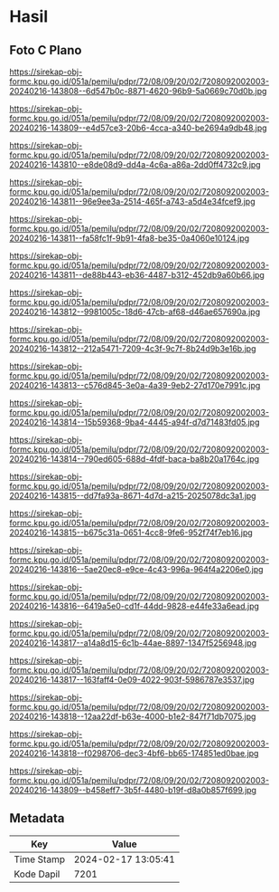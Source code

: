 # Hasil

## Foto C Plano

https://sirekap-obj-formc.kpu.go.id/051a/pemilu/pdpr/72/08/09/20/02/7208092002003-20240216-143808--6d547b0c-8871-4620-96b9-5a0669c70d0b.jpg

https://sirekap-obj-formc.kpu.go.id/051a/pemilu/pdpr/72/08/09/20/02/7208092002003-20240216-143809--e4d57ce3-20b6-4cca-a340-be2694a9db48.jpg

https://sirekap-obj-formc.kpu.go.id/051a/pemilu/pdpr/72/08/09/20/02/7208092002003-20240216-143810--e8de08d9-dd4a-4c6a-a86a-2dd0ff4732c9.jpg

https://sirekap-obj-formc.kpu.go.id/051a/pemilu/pdpr/72/08/09/20/02/7208092002003-20240216-143811--96e9ee3a-2514-465f-a743-a5d4e34fcef9.jpg

https://sirekap-obj-formc.kpu.go.id/051a/pemilu/pdpr/72/08/09/20/02/7208092002003-20240216-143811--fa58fc1f-9b91-4fa8-be35-0a4060e10124.jpg

https://sirekap-obj-formc.kpu.go.id/051a/pemilu/pdpr/72/08/09/20/02/7208092002003-20240216-143811--de88b443-eb36-4487-b312-452db9a60b66.jpg

https://sirekap-obj-formc.kpu.go.id/051a/pemilu/pdpr/72/08/09/20/02/7208092002003-20240216-143812--9981005c-18d6-47cb-af68-d46ae657690a.jpg

https://sirekap-obj-formc.kpu.go.id/051a/pemilu/pdpr/72/08/09/20/02/7208092002003-20240216-143812--212a5471-7209-4c3f-9c7f-8b24d9b3e16b.jpg

https://sirekap-obj-formc.kpu.go.id/051a/pemilu/pdpr/72/08/09/20/02/7208092002003-20240216-143813--c576d845-3e0a-4a39-9eb2-27d170e7991c.jpg

https://sirekap-obj-formc.kpu.go.id/051a/pemilu/pdpr/72/08/09/20/02/7208092002003-20240216-143814--15b59368-9ba4-4445-a94f-d7d71483fd05.jpg

https://sirekap-obj-formc.kpu.go.id/051a/pemilu/pdpr/72/08/09/20/02/7208092002003-20240216-143814--790ed605-688d-4fdf-baca-ba8b20a1764c.jpg

https://sirekap-obj-formc.kpu.go.id/051a/pemilu/pdpr/72/08/09/20/02/7208092002003-20240216-143815--dd7fa93a-8671-4d7d-a215-2025078dc3a1.jpg

https://sirekap-obj-formc.kpu.go.id/051a/pemilu/pdpr/72/08/09/20/02/7208092002003-20240216-143815--b675c31a-0651-4cc8-9fe6-952f74f7eb16.jpg

https://sirekap-obj-formc.kpu.go.id/051a/pemilu/pdpr/72/08/09/20/02/7208092002003-20240216-143816--5ae20ec8-e9ce-4c43-996a-964f4a2206e0.jpg

https://sirekap-obj-formc.kpu.go.id/051a/pemilu/pdpr/72/08/09/20/02/7208092002003-20240216-143816--6419a5e0-cd1f-44dd-9828-e44fe33a6ead.jpg

https://sirekap-obj-formc.kpu.go.id/051a/pemilu/pdpr/72/08/09/20/02/7208092002003-20240216-143817--a14a8d15-6c1b-44ae-8897-1347f5256948.jpg

https://sirekap-obj-formc.kpu.go.id/051a/pemilu/pdpr/72/08/09/20/02/7208092002003-20240216-143817--163faff4-0e09-4022-903f-5986787e3537.jpg

https://sirekap-obj-formc.kpu.go.id/051a/pemilu/pdpr/72/08/09/20/02/7208092002003-20240216-143818--12aa22df-b63e-4000-b1e2-847f71db7075.jpg

https://sirekap-obj-formc.kpu.go.id/051a/pemilu/pdpr/72/08/09/20/02/7208092002003-20240216-143818--f0298706-dec3-4bf6-bb65-174851ed0bae.jpg

https://sirekap-obj-formc.kpu.go.id/051a/pemilu/pdpr/72/08/09/20/02/7208092002003-20240216-143809--b458eff7-3b5f-4480-b19f-d8a0b857f699.jpg


## Metadata

| Key        | Value               |
| ---------- | ------------------- |
| Time Stamp | 2024-02-17 13:05:41 |
| Kode Dapil | 7201                |



